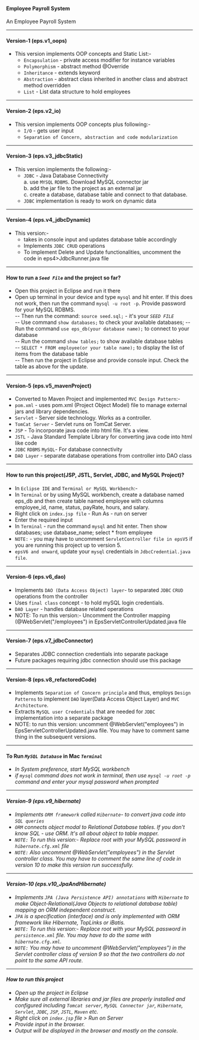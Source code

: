 #### Employee Payroll System 
An Employee Payroll System
<hr>

#### Version-1 (eps.v1_oops) 

- This version implements OOP concepts and Static List:-
	- ``Encapsulation`` - private access modifier for instance variables <br>
	- ``Polymorphism`` - abstract method @Override <br>
	- ``Inheritance`` - extends keyword <br>
	- ``Abstraction`` - abstract class inherited in another class and abstract method overridden <br>
	- ``List`` - List data structure to hold employees
	
<hr>	

#### Version-2 (eps.v2_io) 

- This version implements OOP concepts plus following:- 
	- ``I/O`` - gets user input <br>
	- ``Separation of Concern, abstraction and code modularization`` <br>

<hr>

#### Version-3 (eps.v3_jdbcStatic) 

- This version implements the following:- 
	- ``JDBC`` - Java Database Connectivity <br>
		a. use ``MYSQL`` ``RDBMS``. Download MySQL connector jar <br>
		b. add the jar file to the project as an external jar <br>
		c. create a database, database table and connect to that database. <br>
	- ``JDBC`` implementation is ready to work on dynamic data <br>

<hr>

#### Version-4 (eps.v4_jdbcDynamic) 

- This version:- 
	- takes in console input and updates database table accordingly <br>
	- Implements ``JDBC CRUD`` operations <br>
	- To implement Delete and Update functionalities, uncomment the code in eps4>JdbcRunner.java file
	
<hr>

#### How to run a <i>``Seed File``</i> and the project so far? 
- Open this project in Eclipse and run it there
- Open up terminal in your device and type ``mysql`` and hit enter. If this does not work, then run the command ``mysql -u root -p``. Provide password for your MySQL RDBMS. <br>
	-- Then run the command: ``source seed.sql;`` - it's your <i>``SEED FILE``</i> <br>
	-- Use command ``show databases;`` to check your available databases;
	-- Run the command ``use eps_db(your database name);`` to connect to your database <br>
	-- Run the command ``show tables;`` to show available database tables <br>
	-- ``SELECT * FROM employee(or your table name);`` to display the list of items from the database table <br>
	-- Then run the project in Eclipse and provide console input. Check the table as above for the update.
	
<hr>


#### Version-5 (eps.v5_mavenProject) 

- Converted to Maven Project and implemented ``MVC Design Pattern``:-
- ``pom.xml`` - uses pom.xml (Project Object Model) file to manage external jars and library 		dependencies.<br>
- ``Servlet`` - Server side technology. Works as a controller.<br>
- ``TomCat Server`` - Servlet runs on TomCat Server.<br>
- ``JSP`` - To incorporate java code into html file. It's a view. <br>
- ``JSTL`` - Java Standard Template Library for converting java code into html like code<br>
- ``JDBC`` ``RDBMS`` ``MySQL``- For database connectivity <br>
- ``DAO Layer`` - separate database operations from controller into DAO class <br>

<hr>

#### How to run this project(JSP, JSTL, Servlet, JDBC, and MySQL Project)? 

- In ``Eclipse IDE`` and ``Terminal or MySQL Workbench``:-
- In ``Terminal`` or by using MySQL workbench, create a database named eps_db and then create table named employee with columns employee_id, name, status, payRate, hours, and salary.
- Right click on ``index.jsp file`` - Run As - run on server <br>
- Enter the required input <br>
- In ``Terminal`` - run the command ``mysql`` and hit enter. Then show databases; use database_name; select * from employee<br>
- ``NOTE:`` - you may have to uncomment ``ServletController file in epsV5`` if you are running this project up to version 5. <br>
- ``epsV6 and onward``, update your ``mysql`` credentials in ``JdbcCredential.java file``.

<hr>

#### Version-6 (eps.v6_dao) 

- Implements ``DAO (Data Access Object) layer``- to separated ``JDBC`` ``CRUD`` operations from the controller
- Uses ``final class`` concept - to hold mySQL login credentials.<br>
- ``DAO Layer`` - handles database related operations
- NOTE: To run this version:- Uncomment the Controller mapping (@WebServlet("/employees") in EpsServletControllerUpdated.java file

<hr>

#### Version-7 (eps.v7_jdbcConnector) 
- Separates JDBC connection credentials into separate package
- Future packages requiring jdbc connection should use this package

<hr>

#### Version-8 (eps.v8_refactoredCode) 
- Implements ``Separation of Concern principle`` and thus, employs ``Design Patterns`` to implement ``DAO`` layer(Data Access Object Layer) and ``MVC Architecture``. 
- Extracts ``MySQL user Credentials`` that are needed for ``JDBC`` implementation into a separate package
- NOTE: to run this version: uncomment @WebServlet("employees") in EpsServletControllerUpdated.java file. You may have to comment same thing in the subsequent versions.
 
<hr>

#### To Run <i>``MySQL Database``</i> in Mac <i>``Terminal``<i/> 
- In System preference, start MySQL workbench
- if ``mysql`` command does not work in terminal, then use ``mysql -u root -p`` command and enter your mysql password when prompted

<hr>

#### Version-9 (eps.v9_hibernate) 
- Implements ``ORM framework`` called ``Hibernate``- to convert java code into ``SQL queries``
- ``ORM`` connects object modal to Relational Database tables. If you don't know SQL - use ORM. It's all about object to table mapper.
- ``NOTE:`` To run this version:- Replace root with your MySQL password in ``hibernate.cfg.xml`` file
- ``NOTE:`` Also uncomment  @WebServlet("employees") in the Servlet controller class. You may have to comment the same line of code in version 10 to make this version run successfully.
 
<hr>

#### Version-10 (eps.v10_JpaAndHibernate) 
- Implements ``JPA (Java Persistence API) annotations`` with ``Hibernate`` to make Object-Relational(Java Objects to relational database table) mapping an ORM independent construct.
- ``JPA`` is a specification (interface) and is only implemented with ORM framework like Hibernate, TopLinks or iBatis.
- ``NOTE:`` To run this version:- Replace root with your MySQL password in ``persistence.xml`` file. You may have to do the same with ``hibernate.cfg.xml``.
- ``NOTE:`` You may have to uncomment  @WebServlet("employees") in the Servlet controller class of version 9 so that the two controllers do not point to the same API route.

<hr>

#### How to run this project 
- Open up the project in Eclipse
- Make sure all external libraries and jar files are properly installed and configured including ``Tomcat server``, ``MySQL Connector jar``, ``Hibernate``, ``Servlet``, ``JDBC``, ``JSP``, ``JSTL``, ``Maven`` etc.
- Right click on ``index.jsp`` file > Run on Server
- Provide input in the browser.
- Output will be displayed in the browser and mostly on the console.
